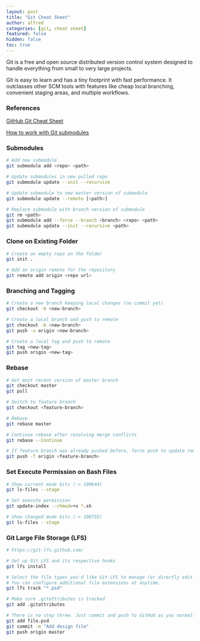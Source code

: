 ```yaml
---
layout: post
title: "Git Cheat Sheet"
author: alfred
categories: [git, cheat sheet]
featured: false
hidden: false
toc: true
---
```


Git is a free and open source distributed version control system designed to handle everything from small to very large projects.

Git is easy to learn and has a tiny footprint with fast performance. It outclasses other SCM tools with features like cheap local branching, convenient staging areas, and multiple workflows.

### References

[GitHub Git Cheat Sheet](https://education.github.com/git-cheat-sheet-education.pdf)

[How to work with Git submodules](https://git-scm.com/book/en/v2/Git-Tools-Submodules)

<!--more-->

### Submodules

```sh
# Add new submodule
git submodule add <repo> <path>

# Update submodules in new pulled repo
git submodule update --init --recursive

# Update submodule to new master version of submodule
git submodule update --remote [<path>]

# Replace submodule with branch version of submodule
git rm <path>
git submodule add --force --branch <branch> <repo> <path>
git submodule update --init --recursive <path>
```

### Clone on Existing Folder

```sh
# Create an empty repo on the folder
git init .

# Add an origin remote for the repository
git remote add origin <repo url>
```

### Branching and Tagging

```sh
# Create a new branch keeping local changes (no commit yet)
git checkout -b <new-branch>

# Create a local branch and push to remote
git checkout -b <new-branch>
git push -u origin <new-branch>

# Create a local tag and push to remote
git tag <new-tag>
git push origin <new-tag>
```

### Rebase

```sh
# Get most recent version of master branch
git checkout master
git pull

# Switch to feature branch
git checkout <feature-branch>

# Rebase
git rebase master

# Continue rebase after resolving merge conflicts
git rebase --Continue

# If feature branch was already pushed before, force push to update remote feature branch
git push -f origin <feature-branch>
```

### Set Execute Permission on Bash Files

```sh
# Show current mode bits (-> 100644)
git ls-files --stage

# Set execute permission
git update-index --chmod=+x *.sh

# Show changed mode bits (-> 100755)
git ls-files --stage
```

### Git Large File Storage (LFS)

```sh
# https://git-lfs.github.com/

# Set up Git LFS and its respective hooks
git lfs install

# Select the file types you'd like Git LFS to manage (or directly edit your .gitattributes). 
# You can configure additional file extensions at anytime.
git lfs track "*.psd"

# Make sure .gitattributes is tracked
git add .gitattributes

# There is no step three. Just commit and push to GitHub as you normally would.
git add file.psd
git commit -m "Add design file"
git push origin master
```
